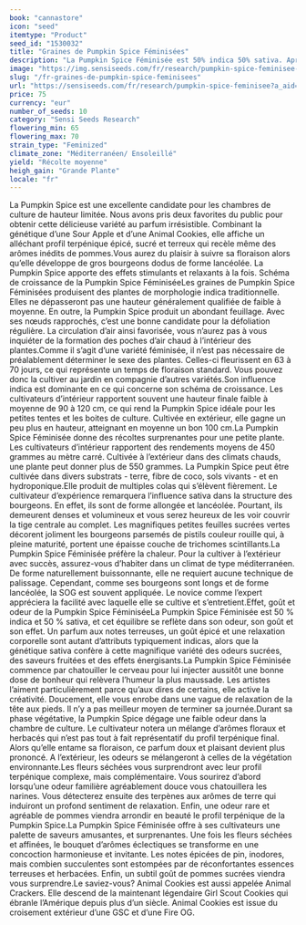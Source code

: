 ```yaml
---
book: "cannastore"
icon: "seed"
itemtype: "Product"
seed_id: "1530032"
title: "Graines de Pumpkin Spice Féminisées"
description: "La Pumpkin Spice Féminisée est 50% indica 50% sativa. Après une floraison de 63 à 70 jours, elle produit de gros colas aux arômes d’épices et de pin."
image: "https://img.sensiseeds.com/fr/research/pumpkin-spice-feminisee-image.png"
slug: "/fr-graines-de-pumpkin-spice-feminisees"
url: "https://sensiseeds.com/fr/research/pumpkin-spice-feminisee?a_aid=cannastore"
price: 75
currency: "eur"
number_of_seeds: 10
category: "Sensi Seeds Research"
flowering_min: 65
flowering_max: 70
strain_type: "Feminized"
climate_zone: "Méditerranéen/ Ensoleillé"
yield: "Récolte moyenne"
heigh_gain: "Grande Plante"
locale: "fr"
---
```

La Pumpkin Spice est une excellente candidate pour les chambres de culture de hauteur limitée. Nous avons pris deux favorites du public pour obtenir cette délicieuse variété au parfum irrésistible. Combinant la génétique d’une Sour Apple et d’une Animal Cookies, elle affiche un alléchant profil terpénique épicé, sucré et terreux qui recèle même des arômes inédits de pommes.Vous aurez du plaisir à suivre sa floraison alors qu’elle développe de gros bourgeons dodus de forme lancéolée. La Pumpkin Spice apporte des effets stimulants et relaxants à la fois. Schéma de croissance de la Pumpkin Spice FéminiséeLes graines de Pumpkin Spice Féminisées produisent des plantes de morphologie indica traditionnelle. Elles ne dépasseront pas une hauteur généralement qualifiée de faible à moyenne. En outre, la Pumpkin Spice produit un abondant feuillage. Avec ses nœuds rapprochés, c’est une bonne candidate pour la défoliation régulière. La circulation d’air ainsi favorisée, vous n’aurez pas à vous inquiéter de la formation des poches d’air chaud à l’intérieur des plantes.Comme il s’agit d’une variété féminisée, il n’est pas nécessaire de préalablement déterminer le sexe des plantes. Celles-ci fleurissent en 63 à 70 jours, ce qui représente un temps de floraison standard. Vous pouvez donc la cultiver au jardin en compagnie d’autres variétés.Son influence indica est dominante en ce qui concerne son schéma de croissance. Les cultivateurs d’intérieur rapportent souvent une hauteur finale faible à moyenne de 90 à 120 cm, ce qui rend la Pumpkin Spice idéale pour les petites tentes et les boites de culture. Cultivée en extérieur, elle gagne un peu plus en hauteur, atteignant en moyenne un bon 100 cm.La Pumpkin Spice Féminisée donne des récoltes surprenantes pour une petite plante. Les cultivateurs d’intérieur rapportent des rendements moyens de 450 grammes au mètre carré. Cultivée à l’extérieur dans des climats chauds, une plante peut donner plus de 550 grammes. La Pumpkin Spice peut être cultivée dans divers substrats - terre, fibre de coco, sols vivants - et en hydroponique.Elle produit de multiples colas qui s’élèvent fièrement. Le cultivateur d’expérience remarquera l’influence sativa dans la structure des bourgeons. En effet, ils sont de forme allongée et lancéolée. Pourtant, ils demeurent denses et volumineux et vous serez heureux de les voir couvrir la tige centrale au complet. Les magnifiques petites feuilles sucrées vertes décorent joliment les bourgeons parsemés de pistils couleur rouille qui, à pleine maturité, portent une épaisse couche de trichomes scintillants.La Pumpkin Spice Féminisée préfère la chaleur. Pour la cultiver à l’extérieur avec succès, assurez-vous d’habiter dans un climat de type méditerranéen. De forme naturellement buissonnante, elle ne requiert aucune technique de palissage. Cependant, comme ses bourgeons sont longs et de forme lancéolée, la SOG est souvent appliquée. Le novice comme l’expert appréciera la facilité avec laquelle elle se cultive et s’entretient.Effet, goût et odeur de la Pumpkin Spice FéminiséeLa Pumpkin Spice Féminisée est 50 % indica et 50 % sativa, et cet équilibre se reflète dans son odeur, son goût et son effet. Un parfum aux notes terreuses, un goût épicé et une relaxation corporelle sont autant d’attributs typiquement indicas, alors que la génétique sativa confère à cette magnifique variété des odeurs sucrées, des saveurs fruitées et des effets énergisants.La Pumpkin Spice Féminisée commence par chatouiller le cerveau pour lui injecter aussitôt une bonne dose de bonheur qui relèvera l’humeur la plus maussade. Les artistes l’aiment particulièrement parce qu’aux dires de certains, elle active la créativité. Doucement, elle vous enrobe dans une vague de relaxation de la tête aux pieds. Il n’y a pas meilleur moyen de terminer sa journée.Durant sa phase végétative, la Pumpkin Spice dégage une faible odeur dans la chambre de culture. Le cultivateur notera un mélange d’arômes floraux et herbacés qui n’est pas tout à fait représentatif du profil terpénique final. Alors qu’elle entame sa floraison, ce parfum doux et plaisant devient plus prononcé. A l’extérieur, les odeurs se mélangeront à celles de la végétation environnante.Les fleurs séchées vous surprendront avec leur profil terpénique complexe, mais complémentaire. Vous sourirez d’abord lorsqu’une odeur familière agréablement douce vous chatouillera les narines. Vous détecterez ensuite des terpènes aux arômes de terre qui induiront un profond sentiment de relaxation. Enfin, une odeur rare et agréable de pommes viendra arrondir en beauté le profil terpénique de la Pumpkin Spice.La Pumpkin Spice Féminisée offre à ses cultivateurs une palette de saveurs amusantes, et surprenantes. Une fois les fleurs séchées et affinées, le bouquet d’arômes éclectiques se transforme en une concoction harmonieuse et invitante. Les notes épicées de pin, inodores, mais combien succulentes sont estompées par de réconfortantes essences terreuses et herbacées. Enfin, un subtil goût de pommes sucrées viendra vous surprendre.Le saviez-vous? Animal Cookies est aussi appelée Animal Crackers. Elle descend de la maintenant légendaire Girl Scout Cookies qui ébranle l’Amérique depuis plus d’un siècle. Animal Cookies est issue du croisement extérieur d’une GSC et d’une Fire OG.
